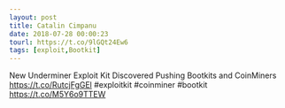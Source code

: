 ```yaml
---
layout: post
title: Catalin Cimpanu
date: 2018-07-28 00:00:23
tourl: https://t.co/9lGQt24Ew6
tags: [exploit,Bootkit]
---
```

New Underminer Exploit Kit Discovered Pushing Bootkits and CoinMiners https://t.co/RutcjFgGEl #exploitkit #coinminer #bootkit https://t.co/M5Y6o9TTEW